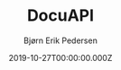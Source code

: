 ---
title: DocuAPI
github: https://github.com/bep/docuapi
demo: https://docuapi.netlify.com/
author: Bjørn Erik Pedersen
ssg:
  - Hugo
cms:
  - Markdown
date: 2019-10-27T00:00:00.000Z
description: Beautiful multilingual API documentation theme for Hugo
draft: false
publish_date: '2016-10-17T19:02:31Z'
update_date: '2022-08-03T15:33:06Z'
github_star: 609
github_fork: 187
---